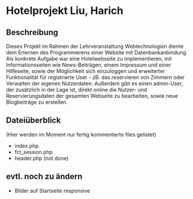 # Hotelprojekt Liu, Harich

## Beschreibung

Dieses Projekt im Rahmen der Lehrveranstaltung Webtechnologien diente dem Erlernen des Programmierens einer Website mit Datenbankanbindung. Als konkrete Aufgabe war eine Hotelwebseite zu implementieren, mit Informationsseiten wie News-Beiträgen, einem Impressum und einer Hilfeseite, sowie der Möglichkeit sich einzuloggen und erweiterter Funktionalität für registrierte User - zB. das reservieren von Zimmern oder Verwalten der eigenen Nutzerdaten. Außerdem gibt es einen admin-User, der zusätzlich in der Lage ist, direkt online die Nutzer- und Reservierungsdaten der gesamten Webseite zu bearbeiten, sowie neue Blogbeiträge zu erstellen.

## Dateiüberblick

(Hier werden im Moment nur fertig kommentierte files gelistet)

- index.php
- fct_session.php
- header.php (not done)

## evtl. noch zu ändern

- Bilder auf Startseite responsive

